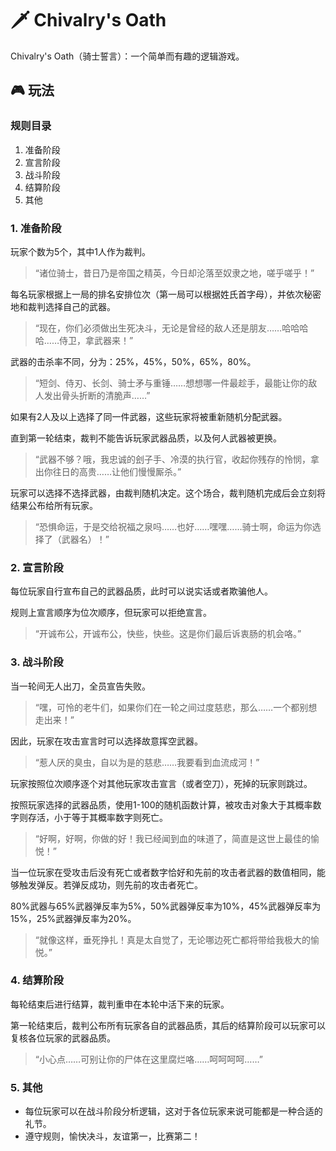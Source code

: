 
# 🗡 Chivalry's Oath

Chivalry's Oath（骑士誓言）：一个简单而有趣的逻辑游戏。

## 🎮 玩法

### 规则目录

1. 准备阶段
2. 宣言阶段
3. 战斗阶段
4. 结算阶段
5. 其他

### 1. 准备阶段

玩家个数为5个，其中1人作为裁判。

> “诸位骑士，昔日乃是帝国之精英，今日却沦落至奴隶之地，嗟乎嗟乎！”

每名玩家根据上一局的排名安排位次（第一局可以根据姓氏首字母），并依次秘密地和裁判选择自己的武器。

> “现在，你们必须做出生死决斗，无论是曾经的敌人还是朋友……哈哈哈哈……侍卫，拿武器来！”

武器的击杀率不同，分为：25%，45%，50%，65%，80%。

> “短剑、侍刃、长剑、骑士矛与重锤……想想哪一件最趁手，最能让你的敌人发出骨头折断的清脆声……”

如果有2人及以上选择了同一件武器，这些玩家将被重新随机分配武器。

直到第一轮结束，裁判不能告诉玩家武器品质，以及何人武器被更换。

> “武器不够？哦，我忠诚的刽子手、冷漠的执行官，收起你残存的怜悯，拿出你往日的高贵……让他们慢慢厮杀。”

玩家可以选择不选择武器，由裁判随机决定。这个场合，裁判随机完成后会立刻将结果公布给所有玩家。

> “恐惧命运，于是交给祝福之泉吗……也好……嘿嘿……骑士啊，命运为你选择了（武器名）！”

### 2. 宣言阶段

每位玩家自行宣布自己的武器品质，此时可以说实话或者欺骗他人。

规则上宣言顺序为位次顺序，但玩家可以拒绝宣言。

> “开诚布公，开诚布公，快些，快些。这是你们最后诉衷肠的机会咯。”

### 3. 战斗阶段

当一轮间无人出刀，全员宣告失败。

> “嘿，可怜的老牛们，如果你们在一轮之间过度慈悲，那么……一个都别想走出来！”

因此，玩家在攻击宣言时可以选择故意挥空武器。

> “惹人厌的臭虫，自以为是的慈悲……我要看到血流成河！”

玩家按照位次顺序逐个对其他玩家攻击宣言（或者空刀），死掉的玩家则跳过。

按照玩家选择的武器品质，使用1-100的随机函数计算，被攻击对象大于其概率数字则存活，小于等于其概率数字则死亡。

> “好啊，好啊，你做的好！我已经闻到血的味道了，简直是这世上最佳的愉悦！”

当一位玩家在受攻击后没有死亡或者数字恰好和先前的攻击者武器的数值相同，能够触发弹反。若弹反成功，则先前的攻击者死亡。

80%武器与65%武器弹反率为5%，50%武器弹反率为10%，45%武器弹反率为15%，25%武器弹反率为20%。

> “就像这样，垂死挣扎！真是太自觉了，无论哪边死亡都将带给我极大的愉悦。”

### 4. 结算阶段

每轮结束后进行结算，裁判重申在本轮中活下来的玩家。

第一轮结束后，裁判公布所有玩家各自的武器品质，其后的结算阶段可以玩家可以复核各位玩家的武器品质。

> “小心点……可别让你的尸体在这里腐烂咯……呵呵呵呵……”

### 5. 其他

- 每位玩家可以在战斗阶段分析逻辑，这对于各位玩家来说可能都是一种合适的礼节。
- 遵守规则，愉快决斗，友谊第一，比赛第二！
